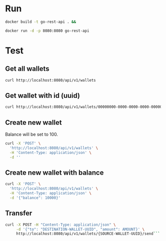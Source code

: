 # Run

```bash
docker build -t go-rest-api . &&
```

```bash
docker run -d -p 8080:8080 go-rest-api
```

# Test

## Get all wallets

```bash
curl http://localhost:8080/api/v1/wallets
```

## Get wallet with id (uuid)

```bash
curl http://localhost:8080/api/v1/wallets/00000000-0000-0000-0000-000000000000
```

## Create new wallet

Balance will be set to 100.

```bash
curl -X 'POST' \
  'http://localhost:8080/api/v1/wallets' \
  -H 'Content-Type: application/json' \
  -d ''
```

## Create new wallet with balance

```bash
curl -X 'POST' \
  'http://localhost:8080/api/v1/wallets' \
  -H 'Content-Type: application/json' \
  -d '{"balance": 10000}'
```

## Transfer

````bash
curl -X POST -H "Content-Type: application/json" \
     -d '{"to": "DESTINATION-WALLET-UUID", "amount": AMOUNT}' \
     http://localhost:8080/api/v1/wallets/{SOURCE-WALLET-UUID}/send```
````
